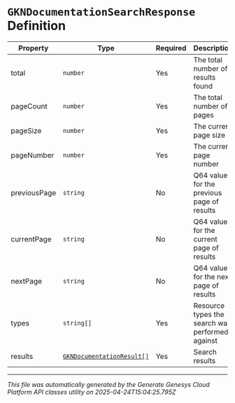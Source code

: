 # `GKNDocumentationSearchResponse` Definition

| Property | Type | Required | Description |
|----------|------|----------|-------------|
| total | `number` | Yes | The total number of results found |
| pageCount | `number` | Yes | The total number of pages |
| pageSize | `number` | Yes | The current page size |
| pageNumber | `number` | Yes | The current page number |
| previousPage | `string` | No | Q64 value for the previous page of results |
| currentPage | `string` | No | Q64 value for the current page of results |
| nextPage | `string` | No | Q64 value for the next page of results |
| types | `string[]` | Yes | Resource types the search was performed against |
| results | [`GKNDocumentationResult[]`](gkndocumentationresult-definition.md) | Yes | Search results |

---

*This file was automatically generated by the Generate Genesys Cloud Platform API classes utility on 2025-04-24T15:04:25.795Z*